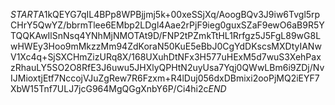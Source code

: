 $START$A1kQEYG7qIL4BPp8WPBjjmj5k+00xeSSjXq/AoogBQv3J9iw6Tvgl5rpCHrY5QwYZ/bbrmTlee6EMbp2LDgl4Aae2rPjF9ieg0guxSZaF9ewO6aB9R5YTQQKAwIlSnNsq4YNhMjNMOTAt9D/FNP2tPZmkTtHL1Rrfgz5J5FgL89wG8LwHWEy3Hoo9mMkzzMm94ZdKoraN50KuE5eBbJ0CgYdDKscsMXDtyIANwV1Xc4q+SjSXCHmZizURq8X/168UXuhDtNFx3H577uHExM5d7wuS3XehPaxzRhauLY5SO2O8RfE3J6uwu5JHXlyQPHtN2uyUsa7Yqj0QWwLBm6i9ZDj/NvIJMioxtjEtf7NccojVJuZgRew7R6Fzxm+R4lDuj056dxDBmixi2ooPjMQ2iEYF7XbW15Tnf7ULJ7jcG964MgQGgXnbY6P/Ci4hi2c$END$
